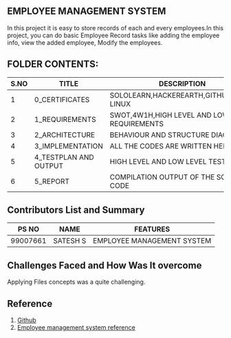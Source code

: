 ﻿## EMPLOYEE MANAGEMENT SYSTEM
 In this project it is easy to store records of each and every employees.In this project, you can do basic Employee Record tasks like adding the employee info, view the added employee, Modify the employees.

## FOLDER CONTENTS:

|S.NO | TITLE|DESCRIPTION  |
|--|--|--|
|1|0_CERTIFICATES|SOLOLEARN,HACKEREARTH,GITHUB,CISCO LINUX|
|2| 1_REQUIREMENTS | SWOT,4W1H,HIGH LEVEL AND LOW LEVEL REQUIREMENTS |
|3|2_ARCHITECTURE|BEHAVIOUR AND STRUCTURE DIAGRAM|
|4|3_IMPLEMENTATION|ALL THE CODES ARE WRITTEN HERE|
|5|4_TESTPLAN AND OUTPUT|HIGH LEVEL AND LOW LEVEL TEST PLANS|
|6|5_REPORT|COMPILATION OUTPUT OF THE SOURCE CODE|

## Contributors List and Summary
| PS NO |NAME  |FEATURES|
|--|--|--|
| 99007661 | SATESH S |EMPLOYEE MANAGEMENT SYSTEM|

## Challenges Faced and How Was It overcome
Applying Files concepts was a quite challenging.

## Reference
1. [Github](https://github.com/)
2. [Employee management system reference ](https://itsourcecode.com/fyp/employee-management-system-project-report-documentation-pdf/)

